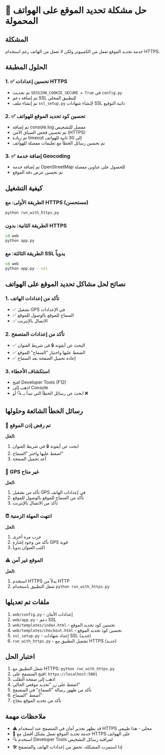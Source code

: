 # 🔧 حل مشكلة تحديد الموقع على الهواتف المحمولة

## المشكلة
خدمة تحديد الموقع تعمل من الكمبيوتر ولكن لا تعمل من الهاتف رغم استخدام HTTPS.

## الحلول المطبقة

### 1. ✅ تحسين إعدادات HTTPS
- تم تحديث `SESSION_COOKIE_SECURE = True` في `config.py`
- تم إضافة دعم SSL للتطبيق المحلي
- تم إنشاء ملف `ssl_setup.py` لإنشاء شهادات SSL ذاتية التوقيع

### 2. ✅ تحسين كود تحديد الموقع للهواتف
- تم إضافة console.log مفصل للتشخيص
- تم تحسين فحص السياق الآمن (HTTPS)
- تم زيادة timeout إلى 30 ثانية للهواتف
- تم تحسين رسائل الخطأ مع تعليمات مفصلة للهواتف

### 3. ✅ إضافة خدمة Geocoding
- تم إضافة خدمة OpenStreetMap للحصول على عناوين مفصلة
- تم تحسين عرض دقة الموقع

## كيفية التشغيل

### الطريقة الأولى: مع HTTPS (مستحسن)
```bash
python run_with_https.py
```

### الطريقة الثانية: بدون HTTPS
```bash
cd web
python app.py
```

### الطريقة الثالثة: مع SSL يدوياً
```bash
cd web
python app.py --ssl
```

## نصائح لحل مشاكل تحديد الموقع على الهواتف

### 1. تأكد من إعدادات الهاتف
- ✅ تشغيل GPS في الإعدادات
- ✅ السماح للموقع بالوصول للموقع
- ✅ الاتصال بالإنترنت

### 2. تأكد من إعدادات المتصفح
- ✅ البحث عن أيقونة 🔒 في شريط العنوان
- ✅ الضغط عليها واختيار "السماح" للموقع
- ✅ إعادة تحميل الصفحة بعد السماح

### 3. استكشاف الأخطاء
- افتح Developer Tools (F12)
- اذهب إلى Console
- ابحث عن رسائل الخطأ التي تبدأ بـ 🔍 أو ❌

## رسائل الخطأ الشائعة وحلولها

### 🚫 تم رفض إذن الموقع
**الحل:**
1. ابحث عن أيقونة 🔒 في شريط العنوان
2. اضغط عليها واختر "السماح"
3. أعد تحميل الصفحة

### 📡 GPS غير متاح
**الحل:**
1. تأكد من تشغيل GPS في إعدادات الهاتف
2. تأكد من السماح للموقع بالوصول للموقع
3. تأكد من الاتصال بالإنترنت

### ⏰ انتهت المهلة الزمنية
**الحل:**
1. جرب مرة أخرى
2. تأكد من وجود إشارة GPS قوية
3. اكتب العنوان يدوياً

### ⚠️ الموقع غير آمن
**الحل:**
1. استخدم HTTPS بدلاً من HTTP
2. شغل التطبيق باستخدام `python run_with_https.py`

## ملفات تم تعديلها

1. `web/config.py` - إعدادات الأمان
2. `web/app.py` - دعم SSL
3. `web/templates/index.html` - تحسين كود تحديد الموقع
4. `web/templates/checkout.html` - تحسين كود تحديد الموقع
5. `ssl_setup.py` - إعداد شهادات SSL (جديد)
6. `run_with_https.py` - تشغيل التطبيق مع HTTPS (جديد)

## اختبار الحل

1. شغل التطبيق مع HTTPS: `python run_with_https.py`
2. افتح المتصفح على: `https://localhost:5001`
3. اذهب إلى صفحة الطلب
4. اضغط على زر "تحديد موقعي الحالي"
5. تأكد من ظهور رسالة "السماح" في المتصفح
6. اضغط "السماح"
7. تأكد من تحديد الموقع بنجاح

## ملاحظات مهمة

- ⚠️ قد يظهر تحذير أمان في المتصفح عند استخدام HTTPS محلي - هذا طبيعي
- 📱 خدمة تحديد الموقع تعمل بشكل أفضل مع HTTPS على الهواتف
- 🔍 استخدم Developer Tools لمراقبة رسائل التشخيص
- 🛠️ إذا استمرت المشكلة، تحقق من إعدادات الهاتف والمتصفح
